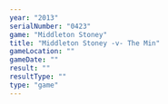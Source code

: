```yaml
---
year: "2013"
serialNumber: "0423" 
game: "Middleton Stoney"
title: "Middleton Stoney -v- The Min"
gameLocation: ""
gameDate: ""
result: ""
resultType: ""
type: "game"
---
```

